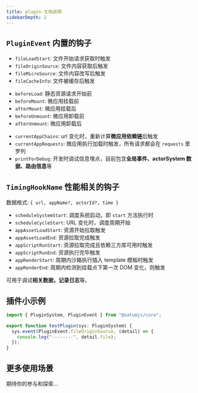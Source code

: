 ```yaml
---
title: plugin-文档说明
sidebarDepth: 2
---
```


## `PluginEvent` 内置的钩子

- `fileLoadStart`: 文件开始请求获取时触发
- `fileOriginSource`: 文件内容获取后触发
- `fileMicroSource`: 文件内容改写后触发
- `fileCacheInfo`: 文件被缓存后触发

<div></div>

- `beforeLoad`: 静态资源请求开始前
- `beforeMount`: 微应用挂载前
- `afterMount`: 微应用挂载后
- `beforeUnmount`: 微应用卸载前
- `afterUnmount`: 微应用卸载后

<div></div>

- `currentAppChains`: url 变化时，重新计算**微应用依赖链**后触发
- `currentAppRequests`: 微应用执行加载时触发，所有请求都会在 `requests` 里罗列
- `printForDebug`: 开发时调试信息埋点，目前包含**全局事件、actorSystem 数据、路由信息**等

<div></div>

## `TimingHookName` 性能相关的钩子

数据格式: `{ url, appName?, actorId?, time }`

- `scheduleSystemStart`: 调度系统启动，即 `start` 方法执行时
- `scheduleCycleStart`: URL 变化时，调度周期开始
- `appAssetLoadStart`: 资源开始拉取触发
- `appAssetLoadEnd`: 资源拉取完成触发
- `appScriptRunStart`: 资源拉取完成且依赖三方库可用时触发
- `appScriptRunEnd`: 资源执行完毕触发
- `appRenderStart`: 周期内沙箱执行插入 template 模板时触发
- `appRenderEnd`: 周期内检测到挂载点下第一次 DOM 变化，则触发

可用于调试**相关数据，记录日志**等。

## 插件小示例

```ts
import { PluginSystem, PluginEvent } from "@satumjs/core";

export function testPlugin(sys: PluginSystem) {
  sys.event(PluginEvent.fileOriginSource, (detail) => {
    console.log("--------", detail.file);
  });
}
```

## 更多使用场景

期待你的参与和探索...
